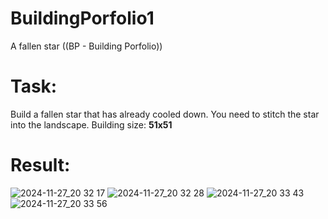 # BuildingPorfolio1
A fallen star
((BP - Building Porfolio))

# Task:
Build a fallen star that has already cooled down. You need to stitch the star into the landscape. Building size: **51x51**

# Result:
![2024-11-27_20 32 17](https://github.com/user-attachments/assets/2c6d0363-1a0a-4ac0-a69c-ce3a88f37027)
![2024-11-27_20 32 28](https://github.com/user-attachments/assets/753d3025-3882-4336-8362-136a52d553d0)
![2024-11-27_20 33 43](https://github.com/user-attachments/assets/6b629769-10e0-424a-9960-98f997b51470)
![2024-11-27_20 33 56](https://github.com/user-attachments/assets/91317b7f-c5a9-499f-b4fb-6976c3dc6984)
